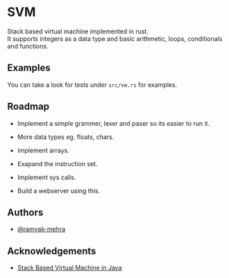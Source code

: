# SVM

Stack based virtual machine implemented in rust.\
It supports integers as a data type and basic arithmetic, loops, conditionals and functions.

## Examples

You can take a look for tests under `src/vm.rs` for examples.

## Roadmap

- Implement a simple grammer, lexer and paser so its easier to run it.

- More data types eg. floats, chars.
- Implement arrays.
- Exapand the instruction set.
- Implement sys calls.
- Build a webserver using this.

## Authors

- [@ramyak-mehra](https://www.github.com/ramyak-mehra)

## Acknowledgements

- [Stack Based Virtual Machine in Java](https://andreabergia.com/blog/2015/03/stack-based-virtual-machines-1/)
